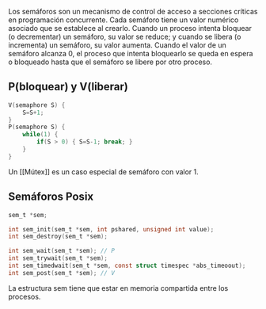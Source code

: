 Los semáforos son un mecanismo de control de acceso a secciones críticas en programación concurrente. Cada semáforo tiene un valor numérico asociado que se establece al crearlo. Cuando un proceso intenta bloquear (o decrementar) un semáforo, su valor se reduce; y cuando se libera (o incrementa) un semáforo, su valor aumenta. Cuando el valor de un semáforo alcanza 0, el proceso que intenta bloquearlo se queda en espera o bloqueado hasta que el semáforo se libere por otro proceso.

## P(bloquear) y V(liberar)

```c
V(semaphore S) {
	S=S+1;
}
P(semaphore S) {
	while(1) {
		if(S > 0) { S=S-1; break; }
	}
}
```

Un [[Mútex]] es un caso especial de semáforo con valor 1.

## Semáforos Posix 

```c
sem_t *sem;

int sem_init(sem_t *sem, int pshared, unsigned int value);
int sem_destroy(sem_t *sem);

int sem_wait(sem_t *sem); // P
int sem_trywait(sem_t *sem);
int sem_timedwait(sem_t *sem, const struct timespec *abs_timeoout);
int sem_post(sem_t *sem); // V
```

La estructura sem tiene que estar en memoria compartida entre los procesos.